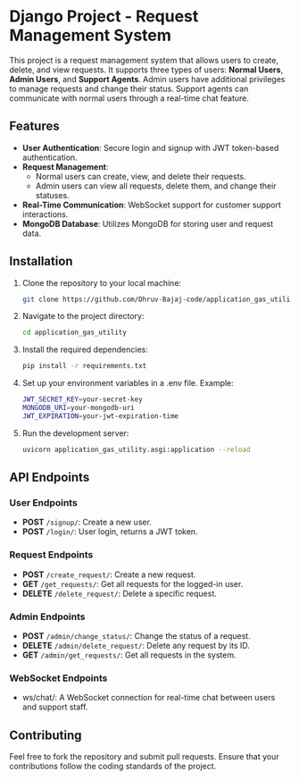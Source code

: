 # Django Project - Request Management System

This project is a request management system that allows users to create, delete, and view requests. It supports three types of users: **Normal Users**, **Admin Users**, and **Support Agents**. Admin users have additional privileges to manage requests and change their status. Support agents can communicate with normal users through a real-time chat feature.


## Features

- **User Authentication**: Secure login and signup with JWT token-based authentication.
- **Request Management**: 
  - Normal users can create, view, and delete their requests.
  - Admin users can view all requests, delete them, and change their statuses.
- **Real-Time Communication**: WebSocket support for customer support interactions.
- **MongoDB Database**: Utilizes MongoDB for storing user and request data.

## Installation

1. Clone the repository to your local machine:

   ```bash
   git clone https://github.com/Dhruv-Bajaj-code/application_gas_utility.git

2. Navigate to the project directory:
  
   ```bash
   cd application_gas_utility

3. Install the required dependencies:

   ```bash
   pip install -r requirements.txt

4. Set up your environment variables in a .env file. Example:

   ```bash
   JWT_SECRET_KEY=your-secret-key
   MONGODB_URI=your-mongodb-uri
   JWT_EXPIRATION=your-jwt-expiration-time

5. Run the development server:

   ```bash
   uvicorn application_gas_utility.asgi:application --reload

## API Endpoints

### User Endpoints

- **POST** `/signup/`: Create a new user.
- **POST** `/login/`: User login, returns a JWT token.

### Request Endpoints

- **POST** `/create_request/`: Create a new request.
- **GET** `/get_requests/`: Get all requests for the logged-in user.
- **DELETE** `/delete_request/`: Delete a specific request.

### Admin Endpoints

- **POST** `/admin/change_status/`: Change the status of a request.
- **DELETE** `/admin/delete_request/`: Delete any request by its ID.
- **GET** `/admin/get_requests/`: Get all requests in the system.

### WebSocket Endpoints

- ws/chat/: A WebSocket connection for real-time chat between users and support staff.


## Contributing
Feel free to fork the repository and submit pull requests. Ensure that your contributions follow the coding standards of the project.
